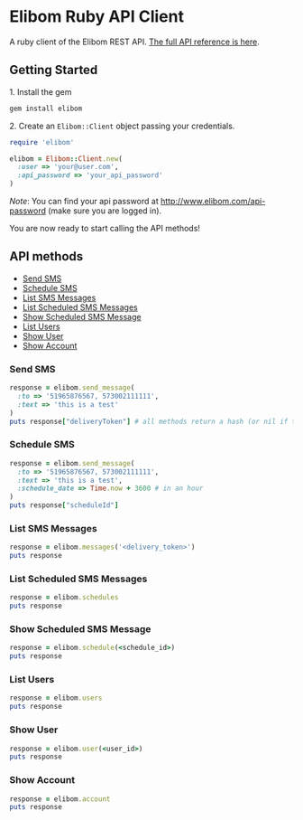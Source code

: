Elibom Ruby API Client
===========

A ruby client of the Elibom REST API. [The full API reference is here](http://www.elibom.com/developers/reference).


## Getting Started

1\. Install the gem

```ruby
gem install elibom
```

2\. Create an `Elibom::Client` object passing your credentials.

```ruby
require 'elibom'

elibom = Elibom::Client.new(
  :user => 'your@user.com', 
  :api_password => 'your_api_password'
)
```
*Note*: You can find your api password at http://www.elibom.com/api-password (make sure you are logged in).

You are now ready to start calling the API methods!

## API methods

* [Send SMS](#send-sms)
* [Schedule SMS](#schedule-sms)
* [List SMS Messages](#list-sms-message)
* [List Scheduled SMS Messages](#list-scheduled-sms-messages)
* [Show Scheduled SMS Message](#show-scheduled-sms-message)
* [List Users](#list-users)
* [Show User](#show-user)
* [Show Account](#show-account)

### Send SMS
```ruby
response = elibom.send_message(
  :to => '51965876567, 573002111111', 
  :text => 'this is a test'
)
puts response["deliveryToken"] # all methods return a hash (or nil if there is no response)
```

### Schedule SMS 
```ruby
response = elibom.send_message(
  :to => '51965876567, 573002111111', 
  :text => 'this is a test',
  :schedule_date => Time.now + 3600 # in an hour
)
puts response["scheduleId"]
```

### List SMS Messages
```ruby
response = elibom.messages('<delivery_token>')
puts response
```

### List Scheduled SMS Messages
```ruby
response = elibom.schedules
puts response
```

### Show Scheduled SMS Message
```ruby
response = elibom.schedule(<schedule_id>)
puts response
```

### List Users
```ruby
response = elibom.users
puts response
```

### Show User
```ruby
response = elibom.user(<user_id>)
puts response
```

### Show Account
```ruby
response = elibom.account
puts response
```
